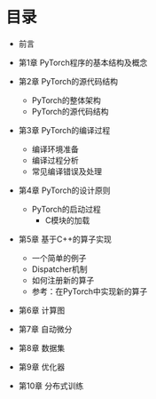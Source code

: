 
# 目录

- 前言
- 第1章 PyTorch程序的基本结构及概念
- 第2章 PyTorch的源代码结构
    - PyTorch的整体架构
    - PyTorch的源代码结构
    
- 第3章 PyTorch的编译过程
    - 编译环境准备
    - 编译过程分析
    - 常见编译错误及处理
- 第4章 PyTorch的设计原则
    - PyTorch的启动过程
        - C模块的加载
- 第5章 基于C++的算子实现
    - 一个简单的例子
    - Dispatcher机制
    - 如何注册新的算子
    - 参考：在PyTorch中实现新的算子
- 第6章 计算图
- 第7章 自动微分
- 第8章 数据集
- 第9章 优化器
- 第10章 分布式训练
